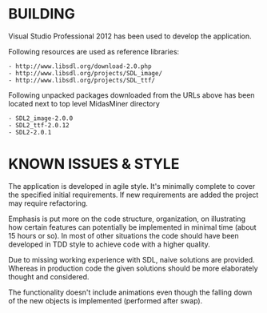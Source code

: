 
# BUILDING

Visual Studio Professional 2012 has been used to develop the application.

Following resources are used as reference libraries:

    - http://www.libsdl.org/download-2.0.php
    - http://www.libsdl.org/projects/SDL_image/
    - http://www.libsdl.org/projects/SDL_ttf/

Following unpacked packages downloaded from the URLs above has been located
next to top level MidasMiner directory

    - SDL2_image-2.0.0
    - SDL2_ttf-2.0.12
    - SDL2-2.0.1

# KNOWN ISSUES & STYLE

The application is developed in agile style.  It's minimally complete to cover
the specified initial requirements.  If new requirements are added the project
may require refactoring.

Emphasis is put more on the code structure, organization, on illustrating how
certain features can potentially be implemented in minimal time (about 15 hours
or so).  In most of other situations the code should have been developed in
TDD style to achieve code with a higher quality.

Due to missing working experience with SDL, naive solutions are provided.
Whereas in production code the given solutions should be more elaborately
thought and considered.

The functionality doesn't include animations even though the falling down
of the new objects is implemented (performed after swap).
